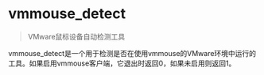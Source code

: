 # vmmouse_detect

> VMware鼠标设备自动检测工具

vmmouse_detect是一个用于检测是否在使用vmmouse的VMware环境中运行的工具。如果启用vmmouse客户端，它退出时返回0，如果未启用则返回1。

